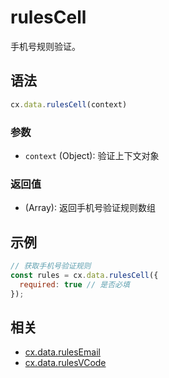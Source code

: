 # rulesCell

手机号规则验证。

## 语法

```js
cx.data.rulesCell(context)
```

### 参数

- `context` (Object): 验证上下文对象

### 返回值

- (Array<Rule>): 返回手机号验证规则数组

## 示例

```js
// 获取手机号验证规则
const rules = cx.data.rulesCell({
  required: true // 是否必填
});
```

## 相关

- [cx.data.rulesEmail](../rulesEmail/README.md)
- [cx.data.rulesVCode](../rulesVCode/README.md) 